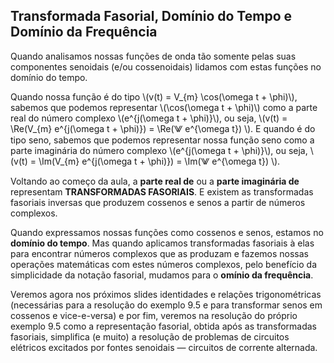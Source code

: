 ## Transformada Fasorial, Domínio do Tempo e Domínio da Frequência

<div class="regular">

Quando analisamos nossas funções de onda tão somente pelas suas componentes senoidais (e/ou cossenoidais) lidamos com estas funções no domínio do tempo.

Quando nossa função é do tipo \\(v(t) = V_{m} \cos(\omega t + \phi)\\), sabemos que podemos representar \\(\cos(\omega t + \phi)\\) como a parte real do número complexo \\(e^{j(\omega t + \phi)}\\), ou seja, \\(v(t) = \Re(V_{m} e^{j(\omega t + \phi)}) = \Re(⨈ e^{\omega t}) \\). E quando é do tipo seno, sabemos que podemos representar nossa função seno como a parte imaginária do número complexo \\(e^{j(\omega t + \phi)}\\), ou seja, \\(v(t) = \Im(V_{m} e^{j(\omega t + \phi)}) = \Im(⨈ e^{\omega t}) \\).

Voltando ao começo da aula, a **parte real de** ou a **parte imaginária de** representam **TRANSFORMADAS FASORIAIS**. E existem as transformadas fasoriais inversas que produzem cossenos e senos a partir de números complexos.

Quando expressamos nossas funções como cossenos e senos, estamos no **domínio do tempo**. Mas quando aplicamos transformadas fasoriais à elas para encontrar números complexos que as produzam e fazemos nossas operações matemáticas com estes números complexos, pelo benefício da simplicidade da notação fasorial, mudamos para o **omínio da frequência**.

Veremos agora nos próximos slides identidades e relações trigonométricas (necessárias para a resolução do exemplo 9.5 e para transformar senos em cossenos e vice-e-versa) e por fim, veremos na resolução do próprio exemplo 9.5 como a representação fasorial, obtida após as transformadas fasoriais, simplifica (e muito) a resolução de problemas de circuitos elétricos excitados por fontes senoidais — circuitos de corrente alternada.

</div>
